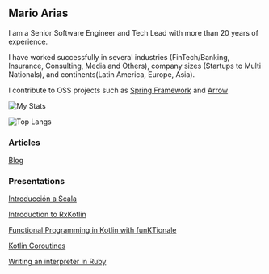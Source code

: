 ## Mario Arias

I am a Senior Software Engineer and Tech Lead with more than 20 years of experience.

I have worked successfully in several industries (FinTech/Banking, Insurance, Consulting, Media and Others), company sizes (Startups to Multi Nationals), and continents(Latin America, Europe, Asia).

I contribute to OSS projects such as [Spring Framework](https://github.com/spring-projects/spring-framework) and [Arrow](https://github.com/arrow-kt/arrow)

![My Stats](https://github-readme-stats.vercel.app/api?username=MarioAriasC&theme=vue-dark&show_icons=true&hide_border=true&count_private=true)

![Top Langs](https://github-readme-stats.vercel.app/api/top-langs/?username=MarioAriasC&theme=vue-dark&show_icons=true&hide_border=true)

### Articles

[Blog](https://marioarias.hashnode.dev)

### Presentations

[Introducción a Scala](https://www.slideshare.net/dhaat/introduccin-a-scala)

[Introduction to RxKotlin](https://speakerdeck.com/marioariasc/introduction-to-rxkotlin)

[Functional Programming in Kotlin with funKTionale](https://www.youtube.com/watch?v=klakgWp1KWg)

[Kotlin Coroutines](https://speakerdeck.com/marioariasc/kotlin-coroutines)

[Writing an interpreter in Ruby](https://speakerdeck.com/marioariasc/write-an-interpreter-in-ruby)  



<!--
**MarioAriasC/MarioAriasC** is a ✨ _special_ ✨ repository because its `README.md` (this file) appears on your GitHub profile.

Here are some ideas to get you started:

- 🔭 I’m currently working on ...
- 🌱 I’m currently learning ...
- 👯 I’m looking to collaborate on ...
- 🤔 I’m looking for help with ...
- 💬 Ask me about ...
- 📫 How to reach me: ...
- 😄 Pronouns: ...
- ⚡ Fun fact: ...
-->
